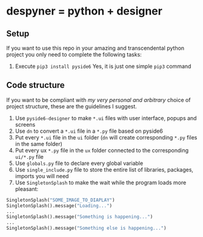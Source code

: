 # despyner = python + designer

## Setup
If you want to use this repo in your amazing and transcendental python project you only need to complete the following tasks:

1. Execute `pip3 install pyside6`
Yes, it is just one simple `pip3` command

## Code structure
If you want to be compliant with *my very personal and arbitrary* choice of project structure, these are the guidelines I suggest.

1. Use `pyside6-designer` to make `*.ui` files with user interface, popups and screens
2. Use `dn` to convert a `*.ui` file in a `*.py` file based on pyside6
3. Put every `*.ui` file in the `ui` folder (`dn` will create corresponding `*.py` files in the same folder)
4. Put every ux `*.py` file in the `ux` folder connected to the corresponding `ui/*.py` file
5. Use `globals.py` file to declare every global variable
6. Use `single_include.py` file to store the entire list of libraries, packages, imports you will need
7. Use `SingletonSplash` to make the wait while the program loads more pleasant:
```py
SingletonSplash("SOME_IMAGE_TO_DIAPLAY")
SingletonSplash().message("Loading...")
...
SingletonSplash().message("Something is happening...")
...
SingletonSplash().message("Something else is happening...")
```